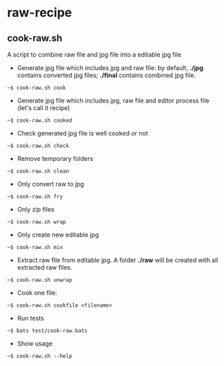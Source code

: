 raw-recipe
==========

## cook-raw.sh

A script to combine raw file and jpg file into a editable jpg file

- Generate jpg file which includes jpg and raw file: by default, **./jpg** contains converted jpg files; **./final** contains combined jpg file.
```
~$ cook-raw.sh cook
```

- Generate jpg file which includes jpg, raw file and editor process file (let's call it recipe)
```
~$ cook-raw.sh cooked
```

- Check generated jpg file is well cooked or not
```
~$ cook-raw.sh check
```

- Remove temporary folders
```
~$ cook-raw.sh clean
```

- Only convert raw to jpg
```
~$ cook-raw.sh fry
```

- Only zip files
```
~$ cook-raw.sh wrap
```

- Only create new editable jpg
```
~$ cook-raw.sh mix
```

- Extract raw file from editable jpg. A folder **./raw** will be created with all extracted raw files.
```
~$ cook-raw.sh unwrap
```

- Cook one file:
```
~$ cook-raw.sh cookfile <filename>
```

- Run tests
```
~$ bats test/cook-raw.bats
```

- Show usage
```
~$ cook-raw.sh --help
```
